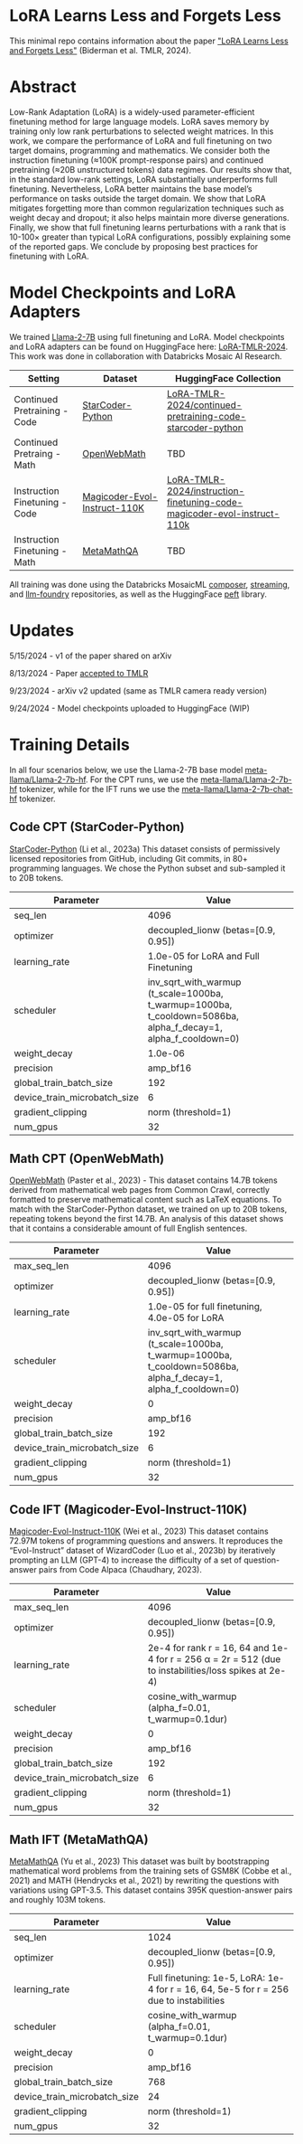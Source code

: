 # LoRA Learns Less and Forgets Less

This minimal repo contains information about the paper ["LoRA Learns Less and Forgets Less"](https://arxiv.org/abs/2405.09673) (Biderman et al. TMLR, 2024).


# Abstract

Low-Rank Adaptation (LoRA) is a widely-used parameter-efficient finetuning method for
large language models. LoRA saves memory by training only low rank perturbations to
selected weight matrices. In this work, we compare the performance of LoRA and full
finetuning on two target domains, programming and mathematics. We consider both the
instruction finetuning (≈100K prompt-response pairs) and continued pretraining (≈20B
unstructured tokens) data regimes. Our results show that, in the standard low-rank settings,
LoRA substantially underperforms full finetuning. Nevertheless, LoRA better maintains the
base model’s performance on tasks outside the target domain. We show that LoRA mitigates
forgetting more than common regularization techniques such as weight decay and dropout;
it also helps maintain more diverse generations. Finally, we show that full finetuning learns
perturbations with a rank that is 10-100× greater than typical LoRA configurations, possibly
explaining some of the reported gaps. We conclude by proposing best practices for finetuning
with LoRA.

# Model Checkpoints and LoRA Adapters

We trained [Llama-2-7B](https://huggingface.co/meta-llama/Llama-2-7b-hf) using full finetuning and LoRA. Model checkpoints and LoRA adapters can be found on HuggingFace here: [LoRA-TMLR-2024](https://huggingface.co/LoRA-TMLR-2024). This work was done in collaboration with Databricks Mosaic AI Research.


| Setting | Dataset | HuggingFace Collection |
| --------| ------| ------ |
| Continued Pretraining - Code | [StarCoder-Python](https://huggingface.co/datasets/bigcode/starcoderdata) | [LoRA-TMLR-2024/continued-pretraining-code-starcoder-python](https://huggingface.co/collections/LoRA-TMLR-2024/continued-pretraining-code-starcoder-python-66f22ce3b26f416f21f58142) |
| Continued Pretraing - Math | [OpenWebMath](https://huggingface.co/datasets/open-web-math/open-web-math) | TBD |
| Instruction Finetuning - Code | [Magicoder-Evol-Instruct-110K](https://huggingface.co/datasets/ise-uiuc/Magicoder-Evol-Instruct-110K)| [LoRA-TMLR-2024/instruction-finetuning-code-magicoder-evol-instruct-110k](https://huggingface.co/collections/LoRA-TMLR-2024/instruction-finetuning-code-magicoder-evol-instruct-110k-66f224a800152f31e4942a3b) |
| Instruction Finetuning - Math | [MetaMathQA](https://huggingface.co/datasets/meta-math/MetaMathQA) | TBD |

All training was done using the Databricks MosaicML
[composer](https://github.com/mosaicml/composer), [streaming](https://github.com/mosaicml/streaming), and [llm-foundry](https://github.com/mosaicml/llm-foundry) repositories, as well as the HuggingFace [peft](https://huggingface.co/docs/peft/en/index) library.







# Updates

5/15/2024 - v1 of the paper shared on arXiv

8/13/2024 - Paper [accepted to TMLR](https://openreview.net/forum?id=aloEru2qCG)

9/23/2024 - arXiv v2 updated (same as TMLR camera ready version)

9/24/2024 - Model checkpoints uploaded to HuggingFace (WIP)

# Training Details


In all four scenarios below, we use the Llama-2-7B base model [meta-llama/Llama-2-7b-hf](https://huggingface.co/meta-llama/Llama-2-7b-hf). For
the CPT runs, we use the [meta-llama/Llama-2-7b-hf](https://huggingface.co/meta-llama/Llama-2-7b-hf) tokenizer, while for the IFT runs we use the
[meta-llama/Llama-2-7b-chat-hf](https://huggingface.co/meta-llama/Llama-2-7b-chat-hf) tokenizer.

## Code CPT (StarCoder-Python)

[StarCoder-Python](https://huggingface.co/datasets/bigcode/starcoderdata) (Li et al., 2023a) This dataset consists of permissively licensed repositories from GitHub, including Git commits, in 80+ programming languages. We chose the Python
subset and sub-sampled it to 20B tokens.

| Parameter                    | Value                                                                                   |
|------------------------------|-----------------------------------------------------------------------------------------|
| seq_len                      | 4096                                                                                    |
| optimizer                    | decoupled_lionw (betas=[0.9, 0.95])                                                     |
| learning_rate                | 1.0e-05 for LoRA and Full Finetuning                                                    |
| scheduler                    | inv_sqrt_with_warmup (t_scale=1000ba, t_warmup=1000ba, t_cooldown=5086ba, alpha_f_decay=1, alpha_f_cooldown=0) |
| weight_decay                 | 1.0e-06                                                                                 |
| precision                    | amp_bf16                                                                                |
| global_train_batch_size      | 192                                                                                     |
| device_train_microbatch_size | 6                                                                                       |
| gradient_clipping            | norm (threshold=1)                                                                      |
| num_gpus                     | 32                                                                                      |

## Math CPT (OpenWebMath)

[OpenWebMath](https://huggingface.co/datasets/open-web-math/open-web-math) (Paster et al., 2023) - This dataset contains 14.7B tokens derived from mathematical web pages from Common Crawl, correctly formatted to preserve mathematical content such as LaTeX equations. To match with the StarCoder-Python dataset, we trained on up to 20B tokens, repeating tokens beyond the first 14.7B. An analysis of this dataset shows that it contains a considerable amount of full English sentences.

| Parameter                    | Value                                                                                   |
|------------------------------|-----------------------------------------------------------------------------------------|
| max_seq_len                  | 4096                                                                                    |
| optimizer                    | decoupled_lionw (betas=[0.9, 0.95])                                                     |
| learning_rate                | 1.0e-05 for full finetuning, 4.0e-05 for LoRA                                           |
| scheduler                    | inv_sqrt_with_warmup (t_scale=1000ba, t_warmup=1000ba, t_cooldown=5086ba, alpha_f_decay=1, alpha_f_cooldown=0) |
| weight_decay                 | 0                                                                                       |
| precision                    | amp_bf16                                                                                |
| global_train_batch_size      | 192                                                                                     |
| device_train_microbatch_size | 6                                                                                       |
| gradient_clipping            | norm (threshold=1)                                                                      |
| num_gpus                     | 32                                                                                      |

## Code IFT (Magicoder-Evol-Instruct-110K)

[Magicoder-Evol-Instruct-110K](https://huggingface.co/datasets/ise-uiuc/Magicoder-Evol-Instruct-110K) (Wei et al., 2023) This dataset contains 72.97M tokens
of programming questions and answers. It reproduces the “Evol-Instruct” dataset of WizardCoder (Luo et al., 2023b) by iteratively prompting an LLM (GPT-4) to increase the difficulty of a set of question-answer pairs
from Code Alpaca (Chaudhary, 2023).

| Parameter                    | Value                                                                                   |
|------------------------------|-----------------------------------------------------------------------------------------|
| max_seq_len                  | 4096                                                                                    |
| optimizer                    | decoupled_lionw (betas=[0.9, 0.95])                                                     |
| learning_rate                | 2e-4 for rank r = 16, 64 and 1e-4 for r = 256 α = 2r = 512 (due to instabilities/loss spikes at 2e-4) |
| scheduler                    | cosine_with_warmup (alpha_f=0.01, t_warmup=0.1dur)                                      |
| weight_decay                 | 0                                                                                       |
| precision                    | amp_bf16                                                                                |
| global_train_batch_size      | 192                                                                                     |
| device_train_microbatch_size | 6                                                                                       |
| gradient_clipping            | norm (threshold=1)                                                                      |
| num_gpus                     | 32                                                                                      |

## Math IFT (MetaMathQA)

[MetaMathQA](https://huggingface.co/datasets/meta-math/MetaMathQA) (Yu et al., 2023) This dataset was built by bootstrapping mathematical
word problems from the training sets of GSM8K (Cobbe et al., 2021) and MATH (Hendrycks et al., 2021) by
rewriting the questions with variations using GPT-3.5. This dataset contains 395K question-answer pairs and
roughly 103M tokens.

| Parameter                    | Value                                                                                   |
|------------------------------|-----------------------------------------------------------------------------------------|
| seq_len                      | 1024                                                                                    |
| optimizer                    | decoupled_lionw (betas=[0.9, 0.95])                                                     |
| learning_rate                | Full finetuning: 1e-5, LoRA: 1e-4 for r = 16, 64, 5e-5 for r = 256 due to instabilities |
| scheduler                    | cosine_with_warmup (alpha_f=0.01, t_warmup=0.1dur)                                      |
| weight_decay                 | 0                                                                                       |
| precision                    | amp_bf16                                                                                |
| global_train_batch_size      | 768                                                                                     |
| device_train_microbatch_size | 24                                                                                      |
| gradient_clipping            | norm (threshold=1)                                                                      |
| num_gpus                     | 32                                                                                      |
```


